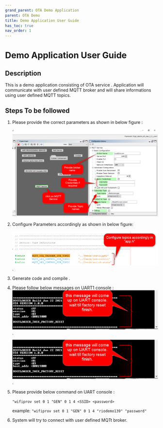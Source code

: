 ```yaml
---
grand_parent: OTA Demo Application
parent: OTA Demo
title: Demo Application User Guide 
has_toc: true
nav_order: 1
---
```


# Demo Application User Guide 
## Description

This is a demo application consisting of OTA service . Application will communicate with user defined MQTT broker and will share informations using user defined MQTT topics. 


## Steps To be followed

1. Please provide the correct parameters as shown in below figure :

    ![](images/mqtt_cfg.png)
2. Configure Parameters accordingly as shown in below figure:

    ![](images/app_h_cfg.png).

3. Generate code and compile .

4. Please follow below messages on UART1 console :
    ![](images/uart1_console1.png).

    ![](images/uart1_console1.png).

5. Please provide below command on UART console :

    `"wifiprov set 0 1 "GEN" 0 1 4 <SSID> <password>`

    example:
    `"wifiprov set 0 1 "GEN" 0 1 4 "riodemo139" "password"`

6. System will try to connect with user defined MQTt broker.
